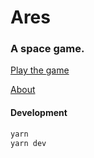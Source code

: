 # Ares

### A space game.

[Play the game](https://ares.hankstoever.com)

[About](https://ares.hankstoever.com/wtf)

#### Development

~~~bash
yarn
yarn dev
~~~
